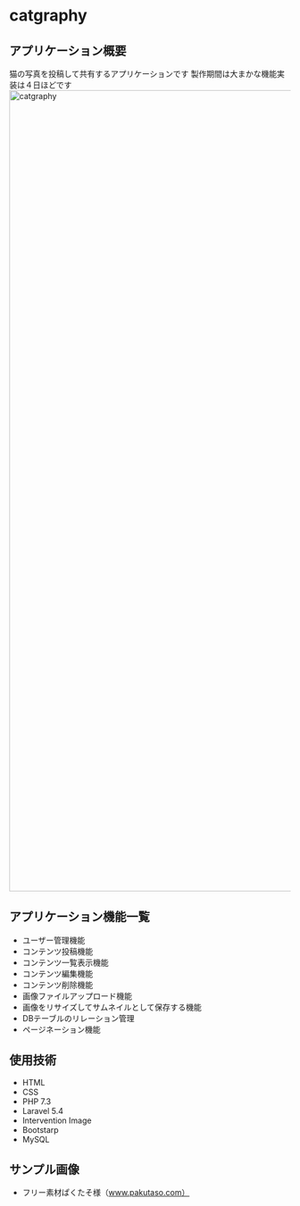 # catgraphy

## アプリケーション概要
猫の写真を投稿して共有するアプリケーションです
製作期間は大まかな機能実装は４日ほどです
<img width="1436" alt="catgraphy" src="https://user-images.githubusercontent.com/56598400/68197186-268b8f80-fffd-11e9-9fbd-90b9b32a5e71.png">


## アプリケーション機能一覧
- ユーザー管理機能
- コンテンツ投稿機能
- コンテンツ一覧表示機能
- コンテンツ編集機能
- コンテンツ削除機能
- 画像ファイルアップロード機能
- 画像をリサイズしてサムネイルとして保存する機能
- DBテーブルのリレーション管理
- ページネーション機能



## 使用技術
- HTML
- CSS
- PHP 7.3
- Laravel 5.4
- Intervention Image
- Bootstarp
- MySQL


## サンプル画像
- フリー素材ぱくたそ様（www.pakutaso.com）
